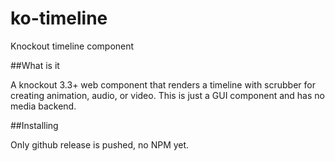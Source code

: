 # ko-timeline
Knockout timeline component

##What is it

A knockout 3.3+ web component that renders a timeline with scrubber for creating animation, audio, or video.  This is just a GUI component and has no media backend.

##Installing

Only github release is pushed, no NPM yet.

